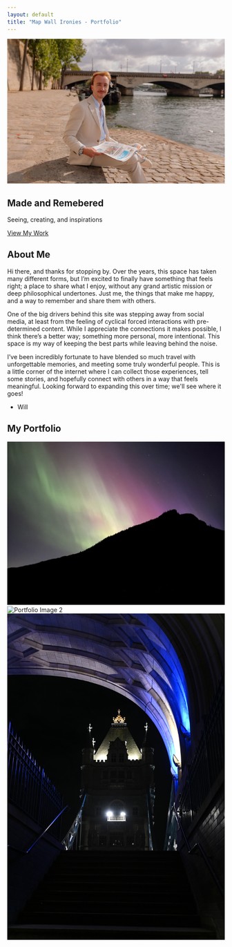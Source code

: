 ```yaml
---
layout: default
title: "Map Wall Ironies - Portfolio"
---
```


<section class="hero">
  <img src="assets/images/WPParis1.JPEG" alt="Hero Image" class="hero-image">
  <div class="hero-text">
    <h1>Made and Remebered</h1>
    <p>Seeing, creating, and inspirations</p>
    <a href="#portfolio" class="cta-button">View My Work</a>
  </div>
</section>

<section id="about">
  <h2>About Me</h2>
  <p>Hi there, and thanks for stopping by.  Over the years, this space has taken many different forms, but I’m excited to finally have something that feels right; a place to share what I enjoy, without any grand artistic mission or deep philosophical undertones.  Just me, the things that make me happy, and a way to remember and share them with others.

One of the big drivers behind this site was stepping away from social media, at least from the feeling of cyclical forced interactions with pre-determined content.  While I appreciate the connections it makes possible, I think there’s a better way; something more personal, more intentional.  This space is my way of keeping the best parts while leaving behind the noise.

I’ve been incredibly fortunate to have blended so much travel with unforgettable memories, and meeting some truly wonderful people.  This is a little corner of the internet where I can collect those experiences, tell some stories, and hopefully connect with others in a way that feels meaningful.  Looking forward to expanding this over time; we'll see where it goes!  

- Will</p>
</section>

<section id="portfolio">
  <h2>My Portfolio</h2>
  <div class="portfolio-gallery">
    <img src="assets/images/Aurora1.JPEG" alt="Portfolio Image 1" class="portfolio-image">
    <img src="assets/images/KewStatue.JPEG" alt="Portfolio Image 2" class="portfolio-image">
    <img src="assets/images/TowerbridgeUnder.JPEG" alt="Portfolio Image 3" class="portfolio-image">
  </div>
</section>
